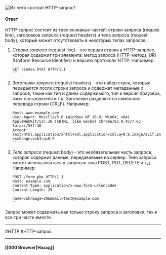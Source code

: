![Из чего состоит `HTTP`-запрос?](https://youtu.be/w-vUj0gHGgg?t=483)


#### Ответ

*HTTP-запрос* состоит из трех основных частей: строки запроса (request line), заголовков запроса (request headers) и тела запроса (request body), который может отсутствовать в некоторых типах запросов.

1. *Строка запроса* (request line) - это первая строка в HTTP-запросе, которая содержит три элемента: метод запроса (HTTP-метод), URI (Uniform Resource Identifier) и версию протокола HTTP. Например:
    
    ````
    GET /index.html HTTP/1.1
    ```
    
    ````
    
2. *Заголовки запроса* (request headers) - это набор строк, которые передаются после строки запроса и содержат метаданные о запросе, такие как тип и длина содержимого, тип и версия браузера, язык пользователя и т.д. Заголовки разделяются символом перевода строки (CRLF). Например:
    
    ````
    Host: www.example.com
    User-Agent: Mozilla/5.0 (Windows NT 10.0; Win64; x64) AppleWebKit/537.36 (KHTML, like Gecko) Chrome/93.0.4577.63 Safari/537.36
    Accept: text/html,application/xhtml+xml,application/xml;q=0.9,image/avif,image/webp,image/apng,*/*;q=0.8,application/signed-exchange;v=b3;q=0.9
    ```
    
    ````
    
3. *Тело запроса* (request body) - это необязательная часть запроса, которая содержит данные, передаваемые на сервер. Тело запроса может использоваться в запросах типа POST, PUT, DELETE и т.д. Например:
    
    ````
    POST /form.php HTTP/1.1
    Host: example.com
    Content-Type: application/x-www-form-urlencoded
    Content-Length: 25
    
    name=John&age=30&email=test@example.com
    ```
    ````
    

Запрос может содержать как только строку запроса и заголовки, так и все три части вместе.

___
#HTTP #HTTP-запрос 

___

#### [[000 Browser|Назад]]